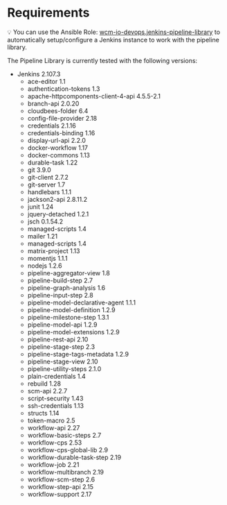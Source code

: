 # Requirements

:bulb: You can use the Ansible Role:
[wcm-io-devops.jenkins-pipeline-library](https://github.com/wcm-io-devops/ansible-jenkins-pipeline-library)
to automatically setup/configure a Jenkins instance to work with the
pipeline library.

The Pipeline Library is currently tested with the following versions:

* Jenkins 2.107.3
  *  ace-editor 1.1
  *  authentication-tokens 1.3
  *  apache-httpcomponents-client-4-api 4.5.5-2.1
  *  branch-api 2.0.20
  *  cloudbees-folder 6.4
  *  config-file-provider 2.18
  *  credentials 2.1.16
  *  credentials-binding 1.16
  *  display-url-api 2.2.0
  *  docker-workflow 1.17
  *  docker-commons 1.13
  *  durable-task 1.22
  *  git 3.9.0
  *  git-client 2.7.2
  *  git-server 1.7
  *  handlebars 1.1.1
  *  jackson2-api 2.8.11.2
  *  junit 1.24
  *  jquery-detached 1.2.1
  *  jsch 0.1.54.2
  *  managed-scripts 1.4
  *  mailer 1.21
  *  managed-scripts 1.4
  *  matrix-project 1.13
  *  momentjs 1.1.1
  *  nodejs 1.2.6
  *  pipeline-aggregator-view 1.8
  *  pipeline-build-step 2.7
  *  pipeline-graph-analysis 1.6
  *  pipeline-input-step 2.8
  *  pipeline-model-declarative-agent 1.1.1
  *  pipeline-model-definition 1.2.9
  *  pipeline-milestone-step 1.3.1
  *  pipeline-model-api 1.2.9
  *  pipeline-model-extensions 1.2.9
  *  pipeline-rest-api 2.10
  *  pipeline-stage-step 2.3
  *  pipeline-stage-tags-metadata 1.2.9
  *  pipeline-stage-view 2.10
  *  pipeline-utility-steps 2.1.0
  *  plain-credentials 1.4
  *  rebuild 1.28
  *  scm-api 2.2.7
  *  script-security 1.43
  *  ssh-credentials 1.13
  *  structs 1.14
  *  token-macro 2.5
  *  workflow-api 2.27
  *  workflow-basic-steps 2.7
  *  workflow-cps 2.53
  *  workflow-cps-global-lib 2.9
  *  workflow-durable-task-step 2.19
  *  workflow-job 2.21
  *  workflow-multibranch 2.19
  *  workflow-scm-step 2.6
  *  workflow-step-api 2.15
  *  workflow-support 2.17
